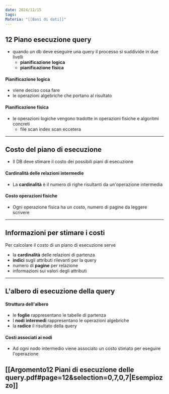 ```yaml
---
date: 2024/12/15
tags: 
Materia: "[[Basi di dati]]"
---
```

## 12 Piano esecuzione query
- quando un db deve eseguire una query il processo si suddivide in due livelli
	- **pianificazione** **logica**
	- **pianificazione** **fisica**

#### Pianificazione logica
- viene deciso cosa fare
- le operazioni algebriche che portano al risultato
#### Pianificazione fisica
- le operazioni logiche vengono tradotte in operazioni fisiche e algoritmi concreti
	- file scan index scan eccetera
---
## Costo del piano di esecuzione
- Il DB deve stimare il costo dei possibili piani di esecuzione
#### Cardinalità delle relazioni intermedie
- La **cardinalità** è il numero di righe risultanti da un'operazione intermedia
#### Costo operazioni fisiche
- Ogni operazione fisica ha un costo, numero di pagine da leggere scrivere
---
## Informazioni per stimare i costi
Per calcolare il costo di un piano di esecuzione serve
- la **cardinalità** delle relazioni di partenza
- **indici** sugli attributi rilevanti per la query
- numero di **pagine** per relazione
- informazioni sui valori degli attributi

---
## L'albero di esecuzione della query
#### Struttura dell'albero
- le **foglie** rappresentano le tabelle di partenza
- I **nodi** **intermedi** rappresentano le operazioni algebriche
- la **radice** il risultato della query
#### Costi associati ai nodi
- Ad ogni nodo intermedio viene associato un costo stimato per eseguire l'operazione

## [[Argomento12 Piani di esecuzione delle query.pdf#page=12&selection=0,7,0,7|Esempiozzo]]

